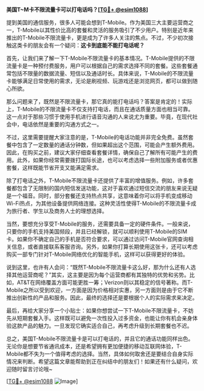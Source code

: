 **美国T~M卡不限流量卡可以打电话吗？[[TG💪+ @esim1088](https://t.me/s/esim1088)]**

提到美国的通信服务，很多人可能会想到T-Mobile。作为美国三大主要运营商之一，T-Mobile以其性价比高的套餐和灵活的服务吸引了不少用户。特别是近年来推出的T-Mobile不限流量卡，更是成为了许多人关注的焦点。不过，不少初次接触这类卡的朋友会有一个疑问：**这卡到底能不能打电话呢？**

首先，让我们来了解一下T-Mobile不限流量卡的基本情况。T-Mobile提供的不限流量卡是一种预付费服务，用户可以根据自己的需求选择不同的套餐。这些套餐通常包括不限量的数据流量、短信以及通话时长。具体来说，T-Mobile的不限流量卡能够满足日常使用的需求，无论是刷视频、玩游戏还是浏览网页，都可以做到随心所欲。

那么问题来了，既然是不限流量卡，那它真的能打电话吗？答案是肯定的！实际上，T-Mobile的不限流量卡不仅支持打电话，而且在通话质量方面也相当可靠。这一点对于那些习惯于使用手机进行语音沟通的人来说尤为重要。毕竟，在现代社会中，电话依然是重要的沟通方式之一。

不过，这里需要提醒大家注意的是，T-Mobile的电话功能并非完全免费。虽然套餐中包含了一定数量的通话分钟数，但如果超出这个范围，可能会产生额外费用。因此，在购买之前，建议大家仔细查看套餐详情，确保自己了解所有可能产生的费用。此外，如果你经常需要拨打国际长途，也可以考虑选择一些附加服务或者优惠套餐，这样既能节省开支又能满足需求。

除了打电话之外，T-Mobile不限流量卡还提供了丰富的增值服务。例如，许多套餐都包含了无限制的国内短信发送功能，这对于喜欢通过短信交流的朋友来说无疑是一个福音。同时，部分套餐还支持热点共享，这意味着你可以将手机变成移动Wi-Fi热点，为其他设备提供网络连接。这种灵活性使得T-Mobile的不限流量卡成为旅行者、学生以及商务人士的理想选择。

当然，要想充分享受T-Mobile的服务，还需要具备一定的硬件条件。一般来说，只要你的手机支持美国频段，并且已经解锁，就可以顺利使用T-Mobile的SIM卡。如果你不确定自己的手机是否符合要求，可以通过访问T-Mobile官网查询相关信息，或者直接联系客服咨询。另外，如果你打算长期使用这张卡，还可以考虑购买一部专门针对T-Mobile网络优化的智能手机，这样可以获得更好的体验。

说到这里，也许有人会问：“既然T-Mobile不限流量卡这么好，那为什么还有人选择其他运营商呢？”其实，这主要是因为每个运营商都有其独特的优势和劣势。比如，AT&T在网络覆盖方面可能更胜一筹；Verizon则以其稳定的信号著称。而T-Mobile之所以受到欢迎，一方面是因为价格相对实惠，另一方面则是由于它不断推出创新性的产品和服务。因此，最终的选择还是要根据个人的实际需求来决定。

最后，再给大家分享一个小贴士：如果你想尝试一下T-Mobile不限流量卡，不妨先从短期套餐入手。这样既可以避免一次性投入过多资金，也能让你有机会亲身体验这款产品的魅力。一旦发现它确实适合自己，再考虑升级到长期套餐也不迟。

总之，美国T-Mobile不限流量卡是可以打电话的，并且它的通话功能同样出色。无论你是想要节省通讯成本，还是希望拥有更加便捷的移动互联网体验，T-Mobile都不失为一个值得考虑的选择。当然，具体如何取舍还是要结合自身实际情况来判断。希望这篇文章能帮助到正在纠结中的朋友们！如果还有什么疑问，欢迎随时留言讨论哦~

[[TG💪+ @esim1088](https://t.me/s/esim1088) ![Image](https://i.postimg.cc/4NQfJmqS/Snipaste-2025-05-13-00-14-12.png)]